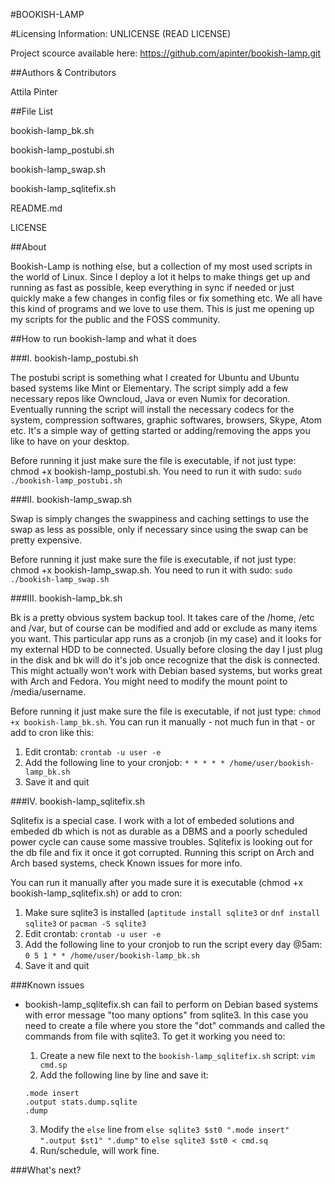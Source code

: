 #BOOKISH-LAMP

#Licensing Information: UNLICENSE (READ LICENSE)

Project scource available here: https://github.com/apinter/bookish-lamp.git

##Authors & Contributors

Attila Pinter

##File List

bookish-lamp_bk.sh 

bookish-lamp_postubi.sh

bookish-lamp_swap.sh

bookish-lamp_sqlitefix.sh

README.md

LICENSE

##About

Bookish-Lamp is nothing else, but a collection of my most used scripts in the world of Linux. Since I 
deploy a lot it helps to make things get up and running as fast as possible, keep everything in sync if
needed or just quickly make a few changes in config files or fix something etc.
We all have this kind of programs and we love to use them. This is just me opening up my scripts 
for the public and the FOSS community.


##How to run bookish-lamp and what it does

###I. bookish-lamp_postubi.sh

The postubi script is something what I created for Ubuntu and Ubuntu based systems like Mint or 
Elementary. 
The script simply add a few necessary repos like Owncloud, Java or even Numix for decoration.
Eventually running the script will install the necessary codecs for the system, compression softwares,
graphic softwares, browsers, Skype, Atom etc.
It's a simple way of getting started or adding/removing the apps you like to have on your desktop.

Before running it just make sure the file is executable, if not just type: chmod +x bookish-lamp_postubi.sh.
You need to run it with sudo: ```sudo ./bookish-lamp_postubi.sh```


###II. bookish-lamp_swap.sh

Swap is simply changes the swappiness and caching settings to use the swap as less as possible, only if necessary 
since using the swap can be pretty expensive.

Before running it just make sure the file is executable, if not just type: chmod +x bookish-lamp_swap.sh.
You need to run it with sudo: ```sudo ./bookish-lamp_swap.sh```


###III. bookish-lamp_bk.sh

Bk is a pretty obvious system backup tool. It takes care of the /home, /etc and /var, but of course 
can be modified and add or exclude as many items you want. This particular app runs as a cronjob 
(in my case) and it looks for my external HDD to be connected. Usually before closing the day I just
plug in the disk and bk will do it's job once recognize that the disk is connected.
This might actually won't work with Debian based systems, but works great with Arch and Fedora.
You might need to modify the mount point to /media/username.

Before running it just make sure the file is executable, if not just type: ```chmod +x bookish-lamp_bk.sh```.
You can run it manually - not much fun in that - or add to cron like this:
   1. Edit crontab: ```crontab -u user -e```
   2. Add the following line to your cronjob:
	```* * * * * /home/user/bookish-lamp_bk.sh```
   3. Save it and quit


###IV. bookish-lamp_sqlitefix.sh

Sqlitefix is a special case. I work with a lot of embeded solutions and embeded db which is not as durable
as a DBMS and a poorly scheduled power cycle can cause some massive troubles. Sqlitefix is looking out
for the db file and fix it once it got corrupted.
Running this script on Arch and Arch based  systems, check Known issues for more info.

You can run it manually after you made sure it is executable (chmod +x bookish-lamp_sqlitefix.sh) or add
to cron:
   1. Make sure sqlite3 is installed (```aptitude install sqlite3``` or ```dnf install sqlite3``` or ```pacman -S sqlite3```
   2. Edit crontab: ```crontab -u user -e```
   2. Add the following line to your cronjob to run the script every day @5am:
        ```0 5 1 * * /home/user/bookish-lamp_bk.sh```
   3. Save it and quit
   

###Known issues

* bookish-lamp_sqlitefix.sh can fail to perform on Debian based systems with error message "too many options" from sqlite3. In this case you need to create a file where you store the "dot" commands and called the commands from file with sqlite3. To get it working you need to: 

   1. Create a new file next to the ```bookish-lamp_sqlitefix.sh``` script: ```vim cmd.sp```
   2. Add the following line by line and save it:   
	``` 
	.mode insert 
	.output stats.dump.sqlite 
	.dump
	```

   3. Modify the ```else``` line from ```else sqlite3 $st0 ".mode insert" ".output $st1" ".dump"``` to ```else sqlite3 $st0 < cmd.sq```
   4. Run/schedule, will work fine.
   

###What's next?
